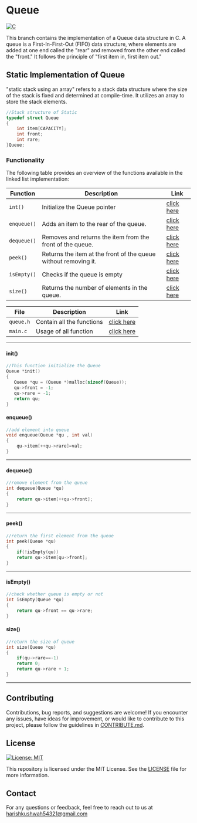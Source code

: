 # Queue
[![C](https://img.shields.io/badge/language-C-blue.svg)](https://en.wikipedia.org/wiki/C_(programming_language))

This branch contains the implementation of a Queue data structure in C.
A queue is a First-In-First-Out (FIFO) data structure, where elements are added at one end called the "rear" and removed from the other end called the "front." It follows the principle of "first item in, first item out."


## Static Implementation of Queue
"static stack using an array" refers to a stack data structure where the size of the stack is fixed and determined at compile-time. It utilizes an array to store the stack elements.
```c
//Stack structure of Static 
typedef struct Queue
{
    int item[CAPACITY];
    int front;
    int rare;
}Queue;
```

### Functionality

The following table provides an overview of the functions available in the linked list implementation:

| Function          | Description                                       |Link|
|-------------------|---------------------------------------------------|-----|
|`int()`| Initialize the Queue pointer       |[click here](#init)|
|`enqueue()`| Adds an item to the rear of the queue.       |[click here](#enqueue)|
|`dequeue()`|Removes and returns the item from the front of the queue. |[click here](#dequeue)|
|`peek()`| Returns the item at the front of the queue without removing it.|[click here](#peek)|
|`isEmpty()`| Checks if the queue is empty|[click here](#isempty)|
|`size()`| Returns the number of elements in the queue.|[click here](#size)|

| File         | Description                                       |Link|
|-------------------|---------------------------------------------------|-----|
| `queue.h`          | Contain all the functions  |[click here](src/queue.h) |
| `main.c`          | Usage of all function  |[click here](src/main.c) |

---

<a name="init"></a>
#### init()

```c
//This function initialize the Queue
Queue *init()
{
   Queue *qu = (Queue *)malloc(sizeof(Queue));
   qu->front = -1;
   qu->rare = -1;
   return qu;
}

```
<a name="enqueue"></a>
#### enqueue()

```c
//add element into queue
void enqueue(Queue *qu , int val)
{
    qu->item[++qu->rare]=val;
}

```
---
<a name="dequeue"></a>
#### dequeue()

```c
//remove element from the queue
int dequeue(Queue *qu)
{
    return qu->item[++qu->front];
}
```
---

<a name="peek"></a>
#### peek()

```c
//return the first element from the queue
int peek(Queue *qu)
{
    if(!isEmpty(qu))
    return qu->item[qu->front];
}
```
---
<a name="isempty"></a>
#### isEmpty()

```c
//check whether queue is empty or not
int isEmpty(Queue *qu)
{
    return qu->front == qu->rare;
}
```
<a name ="size"></a>
#### size()

```c
//return the size of queue
int size(Queue *qu)
{
    if(qu->rare==-1)
    return 0;
    return qu->rare + 1; 
}
```
---

## Contributing

Contributions, bug reports, and suggestions are welcome! If you encounter any issues, have ideas for improvement, or would like to contribute to this project, please follow the guidelines in [CONTRIBUTE.md](https://github.com/Harish-Kushwah/Data-Structures-and-Algorithms-C/blob/Stack/contribute.md).

## License

[![License: MIT](https://img.shields.io/badge/License-MIT-green.svg)](https://opensource.org/licenses/MIT)

This repository is licensed under the MIT License. See the [LICENSE](LICENSE) file for more information.

## Contact
For any questions or feedback, feel free to reach out to us at harishkushwah54321@gmail.com

